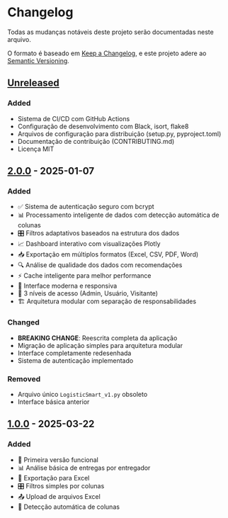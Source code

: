 # Changelog

Todas as mudanças notáveis deste projeto serão documentadas neste arquivo.

O formato é baseado em [Keep a Changelog](https://keepachangelog.com/en/1.0.0/),
e este projeto adere ao [Semantic Versioning](https://semver.org/spec/v2.0.0.html).

## [Unreleased]

### Added
- Sistema de CI/CD com GitHub Actions
- Configuração de desenvolvimento com Black, isort, flake8
- Arquivos de configuração para distribuição (setup.py, pyproject.toml)
- Documentação de contribuição (CONTRIBUTING.md)
- Licença MIT

## [2.0.0] - 2025-01-07

### Added
- ✅ Sistema de autenticação seguro com bcrypt
- 📊 Processamento inteligente de dados com detecção automática de colunas
- 🎛️ Filtros adaptativos baseados na estrutura dos dados
- 📈 Dashboard interativo com visualizações Plotly
- 📥 Exportação em múltiplos formatos (Excel, CSV, PDF, Word)
- 🔍 Análise de qualidade dos dados com recomendações
- ⚡ Cache inteligente para melhor performance
- 🎨 Interface moderna e responsiva
- 👥 3 níveis de acesso (Admin, Usuário, Visitante)
- 🏗️ Arquitetura modular com separação de responsabilidades

### Changed
- **BREAKING CHANGE**: Reescrita completa da aplicação
- Migração de aplicação simples para arquitetura modular
- Interface completamente redesenhada
- Sistema de autenticação implementado

### Removed
- Arquivo único `LogisticSmart_v1.py` obsoleto
- Interface básica anterior

## [1.0.0] - 2025-03-22

### Added
- 🎉 Primeira versão funcional
- 📊 Análise básica de entregas por entregador
- 📄 Exportação para Excel
- 🎛️ Filtros simples por colunas
- 📤 Upload de arquivos Excel
- 🔄 Detecção automática de colunas

[Unreleased]: https://github.com/NEO-SH1W4/LogisticSmart/compare/v2.0.0...HEAD
[2.0.0]: https://github.com/NEO-SH1W4/LogisticSmart/compare/v1.0.0...v2.0.0
[1.0.0]: https://github.com/NEO-SH1W4/LogisticSmart/releases/tag/v1.0.0

